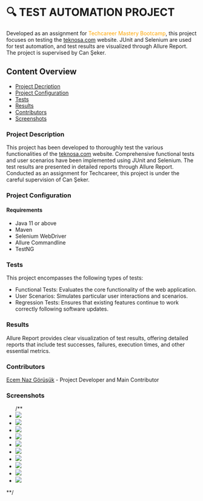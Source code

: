 <h1>🔍 TEST AUTOMATION PROJECT </h1>
<p>Developed as an assignment for  <span style="color: orange;">Techcareer Mastery Bootcamp</span>, this project focuses on testing the <a href="https://www.teknosa.com/">teknosa.com</a> website. JUnit and Selenium are used for test automation, and test results are visualized through Allure Report. The project is supervised by Can Şeker.</p>

<h2>Content Overview</h2>
<ul>
  <li> <a href="#description">Project Decription</a></li>
  <li> <a href="#configuration">Project Configuration</a></li>
  <li> <a href="#tests">Tests</a></li>
  <li> <a href="#results">Results</a></li>
  <li> <a href="#contributors">Contributors</a></li>
  <li> <a href="#screenshots">Screenshots</a></li>

</ul>

<h3 id="description">Project Description</h3>
<p>This project has been developed to thoroughly test the various functionalities of the <a href="https://www.teknosa.com/">teknosa.com</a> website. Comprehensive functional tests and user scenarios have been implemented using JUnit and Selenium. The test results are presented in detailed reports through Allure Report. Conducted as an assignment for Techcareer, this project is under the careful supervision of Can Şeker.</p>

<h3 id="configuration">Project Configuration</h3>
<h4>Requirements</h4>
<ul>
  <li><a>Java 11 or above</a></li>
  <li><a>Maven</a></li>
  <li><a>Selenium WebDriver</a></li>
  <li><a>Allure Commandline</a></li>
  <li><a>TestNG</a></li>

</ul>

<h3 id="tests">Tests</h3>
<p>This project encompasses the following types of tests:</p>
<ul>
  <li>Functional Tests: Evaluates the core functionality of the web application.</li>
  <li>User Scenarios: Simulates particular user interactions and scenarios.</li>
  <li>Regression Tests: Ensures that existing features continue to work correctly following software updates.</li>
</ul>

<h3 id="results">Results</h3>
<p>Allure Report provides clear visualization of test results, offering detailed reports that include test successes, failures, execution times, and other essential metrics.</p>

<h3 id="contributors">Contributors</h3>
<p> <a href="https://github.com/EcemNazGorusuk">Ecem Naz Görüşük</a> - Project Developer and Main Contributor</p>

<h3 id="screenshots">Screenshots</h3>
<ul>
 /** <li><img src="allure-screenshots/first.PNG"></li>
    <li><img src="allure-screenshots/second.PNG"></li>
    <li><img src="allure-screenshots/third.PNG"></li>
    <li><img src="allure-screenshots/forth.PNG"></li>
    <li><img src="allure-screenshots/fifth.PNG"></li>
    <li><img src="allure-screenshots/sixth.PNG"></li>
    <li><img src="allure-screenshots/seventh.PNG"></li>
    <li><img src="allure-screenshots/eigth.PNG"></li>
    <li><img src="allure-screenshots/nineth.PNG"></li>
    <li><img src="allure-screenshots/tenth.PNG"></li>
</ul>**/
